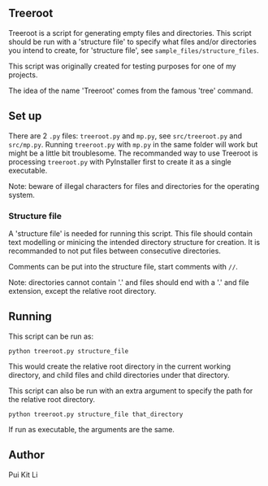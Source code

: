 ## Treeroot ##

Treeroot is a script for generating empty files and directories. This script should be run with a 'structure file' to specify what files and/or directories you intend to create, for 'structure file', see `sample_files/structure_files`.

This script was originally created for testing purposes for one of my projects.

The idea of the name 'Treeroot' comes from the famous 'tree' command.


## Set up ##
There are 2 `.py` files: `treeroot.py` and `mp.py`, see `src/treeroot.py` and `src/mp.py`. Running `treeroot.py` with `mp.py` in the same folder will work but might be a little bit troublesome. 
The recommanded way to use Treeroot is processing `treeroot.py` with PyInstaller first to create it as a single executable.

Note: beware of illegal characters for files and directories for the operating system.

### Structure file ###
A 'structure file' is needed for running this script. This file should contain text modelling or minicing the intended directory structure for creation. It is recommanded to not put files between consecutive directories.

Comments can be put into the structure file, start comments with `//`.

Note: directories cannot contain '.' and files should end with a '.' and file extension, except the relative root directory.

## Running ##
This script can be run as:

```
python treeroot.py structure_file
```
This would create the relative root directory in the current working directory, and child files and child directories under that directory.

This script can also be run with an extra argument to specify the path for the relative root directory.
```
python treeroot.py structure_file that_directory
```

If run as executable, the arguments are the same.

## Author ##
Pui Kit Li

